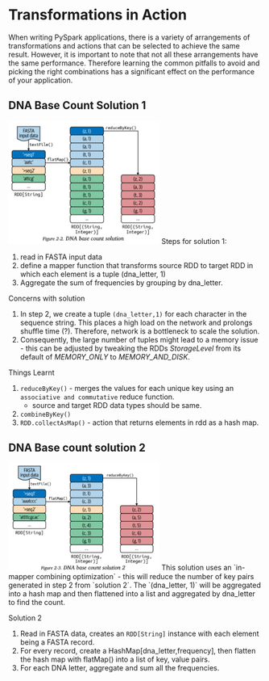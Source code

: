 # Transformations in Action

When writing PySpark applications, there is a variety of arrangements of transformations and actions that can be selected to achieve the same result. However, it is important to note that not all these arrangements have the same performance. Therefore learning the common pitfalls to avoid and picking the right combinations has a significant effect on the performance of your application. 

## DNA Base Count Solution 1
<img src="pictures/dna_base_count_sol_1.PNG" alt="DNA base count solution 1" width="300">
Steps for solution 1:

1. read in FASTA input data
2. define a mapper function that transforms source RDD to target RDD in which each element is a tuple (dna_letter, 1)
3. Aggregate the sum of frequencies by grouping by dna_letter.

Concerns with solution
1. In step 2, we create a tuple `(dna_letter,1)` for each character in the sequence string. This places a high load on the network and prolongs shuffle time (?). Therefore, network is a bottleneck to scale the solution.
2. Consequently, the large number of tuples might lead to a memory issue - this can be adjusted by tweaking the RDDs *StorageLevel* from its default of *MEMORY_ONLY* to *MEMORY_AND_DISK*.

Things Learnt

1. `reduceByKey()` - merges the values for each unique key using an `associative and commutative` reduce function.
    - source and target RDD data types should be same.
2. `combineByKey()`
3. `RDD.collectAsMap()` - action that returns elements in rdd as a hash map.

## DNA Base count solution 2
<img src="pictures/dna_base_count_sol_2.PNG" alt="DNA base count solution 2" width="300">
This solution uses an `in-mapper combining optimization` - this will reduce the number of key pairs generated in step 2 from `solution 2`. The `(dna_letter, 1)` will be aggregated into a hash map and then flattened into a list and aggregated by dna_letter to find the count.

Solution 2
1. Read in FASTA data, creates an `RDD[String]` instance with each element being a FASTA record.
2. For every record, create a HashMap[dna_letter,frequency], then flatten the hash map with flatMap() into a list of key, value pairs.
3. For each DNA letter, aggregate and sum all the frequencies.
